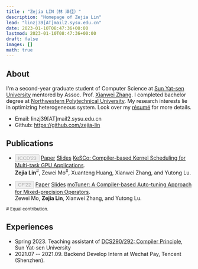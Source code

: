```yaml
---
title : "Zejia LIN（林 泽佳）"
description: "Homepage of Zejia Lin"
lead: "linzj39[AT]mail2.sysu.edu.cn"
date: 2023-01-10T08:47:36+00:00
lastmod: 2023-01-10T08:47:36+00:00
draft: false
images: []
math: true
---
```


## About

I'm a second-year graduate student of Computer Science at <a href="https://cse.sysu.edu.cn/">Sun Yat-sen University</a> mentored by Assoc. Prof. <a href="https://xianweiz.github.io/">Xianwei Zhang</a>. I completed bachelor degree at <a href="https://en.nwpu.edu.cn/">Northwestern Polytechnical University</a>. My research interests lie in optimizing heterogeneous system. Look over my [résumé](/shared/resume.pdf) for more details.

- Email: linzj39[AT]mail2.sysu.edu.cn
- Github: <a href="https://github.com/zejia-lin">https://github.com/zejia-lin</a>

## Publications

- <button type="button" class="btn btn-sm btn-primary" disabled>ICCD'23</button> <a href="/shared/papers/kesco_iccd23.pdf" type="button" class="btn btn-outline-primary btn-sm">Paper</a> <a href="/shared/talks/kesco_iccd23_slides.pdf" type="button" class="btn btn-outline-primary btn-sm">Slides</a> [KeSCo: Compiler-based Kernel Scheduling for Multi-task GPU Applications](https://ieeexplore.ieee.org/document/10361015). <br>**Zejia Lin**<sup>#</sup>, Zewei Mo<sup>#</sup>, Xuanteng Huang, Xianwei Zhang, and Yutong Lu.

- <button type="button" class="btn btn-sm btn-primary" disabled>CF'22</button> <a href="/shared/papers/motuner_cf22.pdf" type="button" class="btn btn-outline-primary btn-sm">Paper</a> <a href="/shared/talks/motuner_cf22_slides.pdf" type="button" class="btn btn-outline-primary btn-sm">Slides</a> [moTuner: A Compiler-based Auto-tuning Approach for Mixed-precision Operators](https://dl.acm.org/doi/10.1145/3528416.3530231). <br> Zewei Mo, **Zejia Lin**, Xianwei Zhang, and Yutong Lu.

<sup># Equal contribution.</sup>

## Experiences

- Spring 2023. Teaching assistant of [DCS290/292: Compiler Principle](https://arcsysu.github.io/teach/dcs290/s2023.html), Sun Yat-sen University
- 2021.07 -- 2021.09. Backend Develop Intern at Wechat Pay, Tencent (Shenzhen). 
